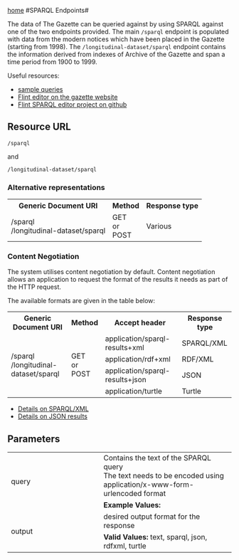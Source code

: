 [home](../home.md)
#SPARQL Endpoints#

The data of The Gazette can be queried against by using SPARQL against one of the two endpoints provided.
The main `/sparql` endpoint is populated with data from the modern notices which have been placed in the Gazette (starting from 1998). The `/longitudinal-dataset/sparql` endpoint contains the information derived from indexes of Archive of the Gazette and span a time period from 1900 to 1999.

Useful resources:

- [sample queries](sample-queries.md)
- [Flint editor on the gazette website](https://www.thegazette.co.uk/flint)
- [Flint SPARQL editor project on github](https://github.com/TSO-Openup/FlintSparqlEditor)



## Resource URL ##

`/sparql`

and

`/longitudinal-dataset/sparql`
### Alternative representations ###
<table>
<tr>
<th>Generic Document URI</th>
<th>Method</th>
<th>Response type</th>
</tr>
<tr>
<td>/sparql<br />/longitudinal-dataset/sparql</td>
<td>GET<br/>or<br/>POST</td>
<td>Various</td>
</tr>

</table>	 


### Content Negotiation ###

The system utilises content negotiation by default. Content negotiation allows an application to request the format of the results it needs as part of the HTTP request.

The available formats are given in the table below:

<table>
<tr>
<th>Generic Document URI</th>
<th>Method</th>
<th>Accept header​</th>
<th>Response type</th>
</tr>
<tr>
<td rowspan=4>/sparql<br />/longitudinal-dataset/sparql</td>
<td rowspan=4>GET<br/>or<br/>POST</td>
<td>application/sparql-results+xml</td>
<td>SPARQL/XML</td>
</tr>
<tr>
<td>application/rdf+xml</td>
<td>RDF/XML</td>
</tr>
<tr>
<td>application/sparql-results+json</td>
<td>JSON</td>
</tr>
<tr>
<td>application/turtle</td>
<td>Turtle</td>
</tr>
</table>	 

- [Details on SPARQL/XML](http://www.w3.org/TR/2007/CR-rdf-sparql-XMLres-20070925/)
- [Details on JSON results](http://www.w3.org/TR/rdf-sparql-json-res/)

## Parameters ##
<table>
<tr>
<td rowspan=2 style="width:12em">query</td>
<td>Contains the text of the SPARQL query<br/>The text needs to be encoded using application/x-www-form-urlencoded format</td>
</tr>
<tr>
<td><b>Example Values:</b> </td>
</tr>
<tr>
<td rowspan=2 style="width:12em">output</td>
<td>desired output format for the response</td>
</tr>
<tr>
<td><b>Valid Values:</b> text, sparql, json, rdfxml, turtle</td>
</tr>
</table>


